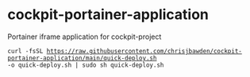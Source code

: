 # cockpit-portainer-application
Portainer iframe application for cockpit-project 


<code>curl -fsSL https://raw.githubusercontent.com/chrisjbawden/cockpit-portainer-application/main/quick-deploy.sh -o quick-deploy.sh | sudo sh quick-deploy.sh</code>

